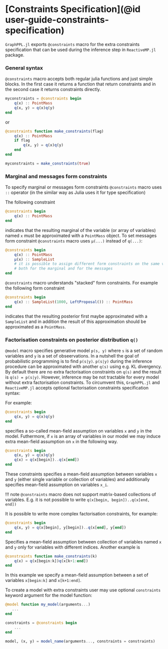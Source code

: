 # [Constraints Specification](@id user-guide-constraints-specification)

`GraphPPL.jl` exports `@constraints` macro for the extra constraints specification that can be used during the inference step in `ReactiveMP.jl` package.

### General syntax 

`@constraints` macro accepts both regular julia functions and just simple blocks. In the first case it returns a function that return constraints and in the second case it returns constraints directly.

```julia
myconstraints = @constraints begin 
    q(x) :: PointMass
    q(x, y) = q(x)q(y)
end
```

or 

```julia
@constraints function make_constraints(flag)
    q(x) :: PointMass
    if flag
        q(x, y) = q(x)q(y)
    end
end

myconstraints = make_constraints(true)
```

### Marginal and messages form constraints

To specify marginal or messages form constraints `@constraints` macro uses `::` operator (in the similar way as Julia uses it for type specification)

The following constraint

```julia
@constraints begin 
    q(x) :: PointMass
end
```

indicates that the resulting marginal of the variable (or array of variables) named `x` must be approximated with a `PointMass` object. To set messages form constraint `@constraints` macro uses `μ(...)` instead of `q(...)`:

```julia
@constraints begin 
    q(x) :: PointMass
    μ(x) :: SampleList 
    # it is possible to assign different form constraints on the same variable 
    # both for the marginal and for the messages 
end
```

`@constraints` macro understands "stacked" form constraints. For example the following form constraint

```julia
@constraints begin 
    q(x) :: SampleList(1000, LeftProposal()) :: PointMass
end
```

indicates that the resulting posterior first maybe approximated with a `SampleList` and in addition the result of this approximation should be approximated as a `PointMass`. 


### Factorisation constraints on posterior distribution `q()`

`@model` macro specifies generative model `p(s, y)` where `s` is a set of random variables and `y` is a set of obseervations. In a nutshell the goal of probabilistic programming is to find `p(s|y)`. `p(s|y)` during the inference procedure can be approximated with another `q(s)` using e.g. KL divergency. By default there are no extra factorisation constraints on `q(s)` and the result is `q(s) = p(s|y)`. However, inference may be not tractable for every model without extra factorisation constraints. To circumvent this, `GraphPPL.jl` and `ReactiveMP.jl` accepts optional factorisation constraints specification syntax:

For example:

```julia
@constraints begin 
    q(x, y) = q(x)q(y)
end
```

specifies a so-called mean-field assumption on variables `x` and `y` in the model. Futhermore, if `x` is an array of variables in our model we may induce extra mean-field assumption on `x` in the following way.

```julia
@constraints begin 
    q(x, y) = q(x)q(y)
    q(x) = q(x[begin])..q(x[end])
end
```

These constraints specifies a mean-field assumption between variables `x` and `y` (either single variable or collection of variables) and additionally specifies mean-field assumption on variables `x_i`.

!!! note 
    `@constraints` macro does not support matrix-based collections of variables. E.g. it is not possible to write `q(x[begin, begin])..q(x[end, end])`

It is possible to write more complex factorisation constraints, for example:

```julia
@constraints begin 
    q(x, y) = q(x[begin], y[begin])..q(x[end], y[end])
end
```

Specifies a mean-field assumption between collection of variables named `x` and `y` only for variables with different indices. Another example is

```julia
@constraints function make_constraints(k)
    q(x) = q(x[begin:k])q(x[k+1:end])
end
```

In this example we specify a mean-field assumption between a set of variables `x[begin:k]` and `x[k+1:end]`. 

To create a model with extra constraints user may use optional `constraints` keyword argument for the model function:

```julia
@model function my_model(arguments...)
   ...
end

constraints = @constraints begin 
    ...
end

model, (x, y) = model_name(arguments..., constraints = constraints)
```